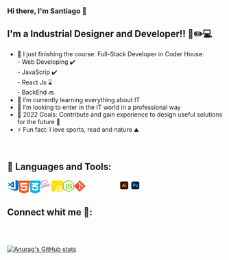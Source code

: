 ### Hi there, I'm Santiago 👋

## I'm a Industrial Designer and Developer!! 🧠✏️💻

- 🔭 I just finishing the course: Full-Stack Developer in Coder House: <br/> - Web Developing ✔️ <br/> - JavaScrip ✔️ <br/> - React Js ⌛ <br/> - BackEnd 🔜
- 🌱 I’m currently learning everything about IT
- 👯 I’m looking to enter in the IT world in a professional way
- 🥅 2022 Goals: Contribute and gain experience to design useful solutions for the future 🌌
- ⚡ Fun fact: I love sports, read and nature ⛰️

<br/>

## 🧰 Languages and Tools:

<img align="left" alt="Visual Studio Code" width="26px" src="./iconos/vs.svg" />
<img align="left" alt="HTML5" width="26px" src="./iconos/html.svg" />
<img align="left" alt="CSS3" width="26px" src="./iconos/css.svg" />
<img align="left" alt="Sass" width="26px" src="./iconos/sass.svg" />
<img align="left" alt="JavaScript" width="26px" src="./iconos/js.svg" />
<img align="left" alt="Node.js" width="26px" src="./iconos/node.svg" />
<img align="left" alt="Git" width="26px" src="./iconos/git.svg" />
<img align="left" alt="GitHub" width="26px" src="./iconos/github.svg" />
<img align="left" alt="Terminal" width="26px" src="./iconos/console.svg" />
<img align="left" alt="Terminal" width="26px" src="./iconos/figma.svg" />
<img align="left" alt="Terminal" width="26px" src="./iconos/ai.svg" />
<img align="left" alt="Terminal" width="26px" src="./iconos/ph.svg" />

<br/>
<br/>

## Connect whit me 🔗:

[<img align="left" alt="sanmoyano | Instagram" width="22px" src="./iconos/insta.svg" />][instagram]
[<img align="left" alt="santiago-moyano | LinkedIn" width="22px"  src="./iconos/linkedin.svg" />][linkedin]

<br/>
<br/>

[![Anurag's GitHub stats](https://github-readme-stats.vercel.app/api?username=sanmoyano)](https://github.com/sanmoyano/github-readme-stats)

[linkedin]: https://www.linkedin.com/in/santiago-moyano/
[instagram]: https://www.instagram.com/sanmoyano/?hl=es
